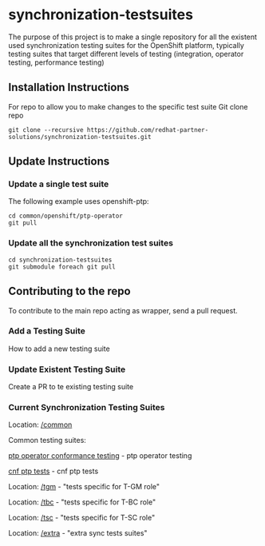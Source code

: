 # synchronization-testsuites
The purpose of this project is to make a single repository for all the existent used synchronization testing suites for the OpenShift platform, typically testing suites that target  different levels of testing (integration, operator testing, performance testing)

## Installation Instructions

For repo to allow you to make changes to the specific test suite
Git clone repo

```console
git clone --recursive https://github.com/redhat-partner-solutions/synchronization-testsuites.git
```

## Update Instructions

### Update a single test suite

The following example uses openshift-ptp:

```
cd common/openshift/ptp-operator
git pull
```

### Update all the synchronization test suites

```
cd synchronization-testsuites
git submodule foreach git pull
```

## Contributing to the repo

To contribute to the main repo acting as wrapper, send a pull request.

### Add a Testing Suite

How to add a new testing suite

### Update Existent Testing Suite

Create a PR to te existing testing suite

### Current Synchronization Testing Suites

Location: [/common](/common)

Common testing suites: 

[ptp operator conformance testing](https://github.com/openshift/ptp-operator.git) - ptp operator testing

[cnf ptp tests](https://github.com/openshift-kni/cnf-features-deploy.git) - cnf ptp tests


Location: [/tgm](/tgm) - "tests specific for T-GM role"

Location: [/tbc](/tbc) - "tests specific for T-BC role"

Location: [/tsc](/tsc) - "tests specific for T-SC role"

Location: [/extra](/extra) - "extra sync tests suites"
